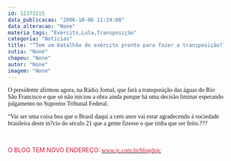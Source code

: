 ```yaml
---
id: 12373215
data_publicacao: "2006-10-06 11:19:00"
data_alteracao: "None"
materia_tags: "Exército,Lula,Transposição"
categoria: "Notícias"
title: "“Tem um batalhão do exército pronto para fazer a transposição???, garante Lula"
sutia: "None"
chapeu: "None"
autor: "None"
imagem: "None"
---
```

<p><P><FONT face=Verdana>O presidente afirmou agora, na Rádio Jornal, que fará a transposição das águas do Rio São Francisco e que só não iniciou a obra ainda porque há uma decisão liminar esperando julgamento no Supremo Tribunal Federal.</FONT></P></p>
<p><P><FONT face=Verdana>“Vai ser uma coisa boa que o Brasil daqui a cem anos vai estar agradecendo à sociedade brasileira deste in?cio do século 21 que a gente fizesse o que tinha que ser feito.???</FONT></P></p>
<p><P><FONT face=Verdana></FONT>&nbsp;</P></p>
<p><P><FONT color=crimson>O BLOG TEM NOVO ENDEREÇO: </FONT><A href=\"https://www.jc.com.br/blogdojc\"><FONT face=Verdana color=crimson>www.jc.com.br/blogdojc</FONT></A></P> </p>
